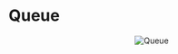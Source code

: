 # Queue

<p align="center">
<img src="https://github.com/Vinaypatil-Ev/vinEv_DataStructure/blob/master/Documents/img/queue.png" alt="Queue">
</p>